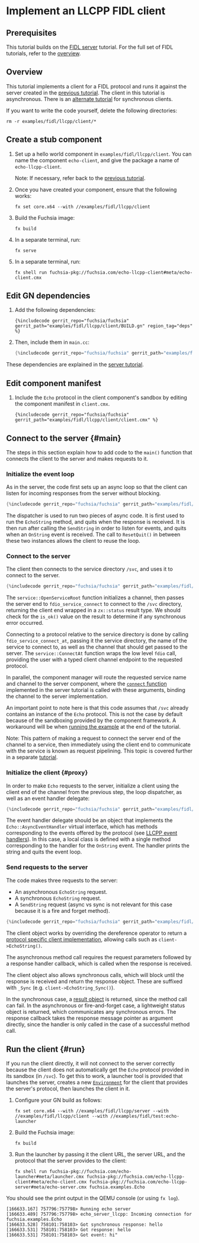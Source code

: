 # Implement an LLCPP FIDL client

<!-- TODO(fxbug.dev/58758) <<../../common/client/overview.md>> -->

## Prerequisites

This tutorial builds on the [FIDL server][server-tut] tutorial. For the
full set of FIDL tutorials, refer to the [overview][overview].

## Overview

This tutorial implements a client for a FIDL protocol and runs it against the
server created in the [previous tutorial][server-tut]. The client in this
tutorial is asynchronous. There is an [alternate tutorial][sync-client] for
synchronous clients.

If you want to write the code yourself, delete the following directories:

```
rm -r examples/fidl/llcpp/client/*
```

## Create a stub component

1. Set up a hello world component in `examples/fidl/llcpp/client`.
   You can name the component `echo-client`, and give the package a name of
   `echo-llcpp-client`.

   Note: If necessary, refer back to the [previous tutorial][server-tut].

1. Once you have created your component, ensure that the following works:

   ```
   fx set core.x64 --with //examples/fidl/llcpp/client
   ```

1. Build the Fuchsia image:

   ```
   fx build
   ```

1. In a separate terminal, run:

   ```
   fx serve
   ```

1. In a separate terminal, run:

   ```
   fx shell run fuchsia-pkg://fuchsia.com/echo-llcpp-client#meta/echo-client.cmx
   ```

## Edit GN dependencies

1. Add the following dependencies:

   ```gn
   {%includecode gerrit_repo="fuchsia/fuchsia" gerrit_path="examples/fidl/llcpp/client/BUILD.gn" region_tag="deps" %}
   ```

1. Then, include them in `main.cc`:

   ```cpp
   {%includecode gerrit_repo="fuchsia/fuchsia" gerrit_path="examples/fidl/llcpp/client/main.cc" region_tag="includes" %}

These dependencies are explained in the  [server tutorial][server-tut].

## Edit component manifest

1. Include the `Echo` protocol in the client component's sandbox by
   editing the component manifest in `client.cmx`.

   ```cmx
   {%includecode gerrit_repo="fuchsia/fuchsia" gerrit_path="examples/fidl/llcpp/client/client.cmx" %}
   ```

## Connect to the server {#main}

The steps in this section explain how to add code to the `main()` function
that connects the client to the server and makes requests to it.

### Initialize the event loop

As in the server, the code first sets up an async loop so that the client can
listen for incoming responses from the server without blocking.

```cpp
{%includecode gerrit_repo="fuchsia/fuchsia" gerrit_path="examples/fidl/llcpp/client/main.cc" region_tag="main" highlight="2,3,20,25,29,40,43,44,58" %}
```

The dispatcher is used to run two pieces of async code. It is first used to run
the `EchoString` method, and quits when the response is received. It is then run
after calling the `SendString` in order to listen for events, and quits when an
`OnString` event is received. The call to `ResetQuit()` in between these two
instances allows the client to reuse the loop.

### Connect to the server

The client then connects to the service directory `/svc`, and uses it to connect
to the server.

```cpp
{%includecode gerrit_repo="fuchsia/fuchsia" gerrit_path="examples/fidl/llcpp/client/main.cc" region_tag="main" highlight="5,6,7,8,9,11,12,13,14,15" %}
```

The `service::OpenServiceRoot` function initializes a channel, then passes the
server end to `fdio_service_connect` to connect to the `/svc` directory,
returning the client end wrapped in a `zx::status` result type. We should check
for the `is_ok()` value on the result to determine if any synchronous error
occurred.

Connecting to a protocol relative to the service directory is done by calling
`fdio_service_connect_at`, passing it the service directory, the name of the
service to connect to, as well as the channel that should get passed to the
server. The `service::ConnectAt` function wraps the low level `fdio` call,
providing the user with a typed client channel endpoint to the requested
protocol.

In parallel, the component manager will route the requested service name and
channel to the server component, where the [`connect` function][server-handler]
implemented in the server tutorial is called with these arguments, binding the
channel to the server implementation.

An important point to note here is that this code assumes that `/svc` already
contains an instance of the `Echo` protocol. This is not the case by default
because of the sandboxing provided by the component framework. A workaround will
be when [running the example](#run) at the end of the tutorial.

Note: This pattern of making a request to connect the server end of the channel
to a service, then immediately using the client end to communicate with the
service is known as request pipelining. This topic is covered further in a
separate [tutorial][pipelining-tut].

### Initialize the client {#proxy}

In order to make `Echo` requests to the server, initialize a client using the
client end of the channel from the previous step, the loop dispatcher, as well
as an event handler delegate:

```cpp
{%includecode gerrit_repo="fuchsia/fuchsia" gerrit_path="examples/fidl/llcpp/client/main.cc" region_tag="main" highlight="17,18,22" %}
```

The event handler delegate should be an object that implements the
`Echo::AsyncEventHandler` virtual interface, which has methods corresponding to
the events offered by the protocol (see [LLCPP event handlers][event-handlers]).
In this case, a local class is defined with a single method corresponding to the
handler for the `OnString` event. The handler prints the string and quits the
event loop.

### Send requests to the server

The code makes three requests to the server:

* An asynchronous `EchoString` request.
* A synchronous `EchoString` request.
* A `SendString` request (async vs sync is not relevant for this case because it
  is a fire and forget method).

```cpp
{%includecode gerrit_repo="fuchsia/fuchsia" gerrit_path="examples/fidl/llcpp/client/main.cc" region_tag="main" highlight="35,36,37,38,39,40,41,42,46,47,48,49,50,53,54,55,56,57" %}
```

The client object works by overriding the dereference operator to return a
[protocol specific client implementation][client-impl], allowing calls such as
`client->EchoString()`.

The asynchronous method call requires the request parameters followed by a
response handler callback, which is called when the response is received.

The client object also allows synchronous calls, which will block until the
response is received and return the response object. These are suffixed with
`_Sync` (e.g. `client->EchoString_Sync()`).

In the synchronous case, a [result object][resultof] is returned, since the
method call can fail. In the asynchronous or fire-and-forget case, a lightweight
status object is returned, which communicates any synchronous errors. The
response callback takes the response message pointer as argument directly, since
the handler is only called in the case of a successful method call.

## Run the client {#run}

If you run the client directly, it will not connect to the server correctly
because the client does not automatically get the `Echo` protocol provided in
its sandbox (in `/svc`). To get this to work, a launcher tool is provided
that launches the server, creates a new [`Environment`][environment] for
the client that provides the server's protocol, then launches the client in it.

1. Configure your GN build as follows:

    ```
    fx set core.x64 --with //examples/fidl/llcpp/server --with //examples/fidl/llcpp/client --with //examples/fidl/test:echo-launcher
    ```

2. Build the Fuchsia image:

   ```
   fx build
   ```

3. Run the launcher by passing it the client URL, the server URL, and
   the protocol that the server provides to the client:

    ```
    fx shell run fuchsia-pkg://fuchsia.com/echo-launcher#meta/launcher.cmx fuchsia-pkg://fuchsia.com/echo-llcpp-client#meta/echo-client.cmx fuchsia-pkg://fuchsia.com/echo-llcpp-server#meta/echo-server.cmx fuchsia.examples.Echo
    ```

You should see the print output in the QEMU console (or using `fx log`).

```
[166633.167] 757796:757798> Running echo server
[166633.489] 757796:757798> echo_server_llcpp: Incoming connection for fuchsia.examples.Echo
[166633.528] 758101:758103> Got synchronous response: hello
[166633.531] 758101:758103> Got response: hello
[166633.531] 758101:758103> Got event: hi"
```

<!-- xrefs -->
[bindings-ref]: /docs/reference/fidl/bindings/llcpp-bindings.md
[event-handlers]: /docs/reference/fidl/bindings/llcpp-bindings.md#events
[resultof]: /docs/reference/fidl/bindings/llcpp-bindings.md#resultof
[client-impl]: /docs/reference/fidl/bindings/llcpp-bindings.md#async-client
[server-handler]: /docs/development/languages/fidl/tutorials/llcpp/basics/server.md#server-handler
[server-tut]: /docs/development/languages/fidl/tutorials/llcpp/basics/server.md
[sync-client]: /docs/development/languages/fidl/tutorials/llcpp/basics/sync-client.md
[overview]: /docs/development/languages/fidl/tutorials/overview.md
[environment]: /docs/concepts/components/v2/environments.md
[pipelining-tut]: /docs/development/languages/fidl/tutorials/llcpp/topics/request-pipelining.md
